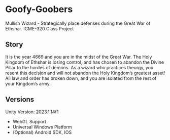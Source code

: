 # Goofy-Goobers
Mullish Wizard - Strategically place defenses during the Great War of Ethshar.
IGME-320 Class Project

## Story
It is the year 4669 and you are in the midst of the Great War. The Holy Kingdom of Ethshar is losing control, and has chosen to abandon the Divine Pillar to the hordes of demons. As a wizard who practices theurgy, you resent this decision and will not abandon the Holy Kingdom’s greatest asset! All law and order has broken down, and you are isolated from the rest of your Kingdom’s army.

## Versions
Unity Version: 2023.1.14f1

- WebGL Support
- Universal Windows Platform
- (Optional) Android SDK, IOS
